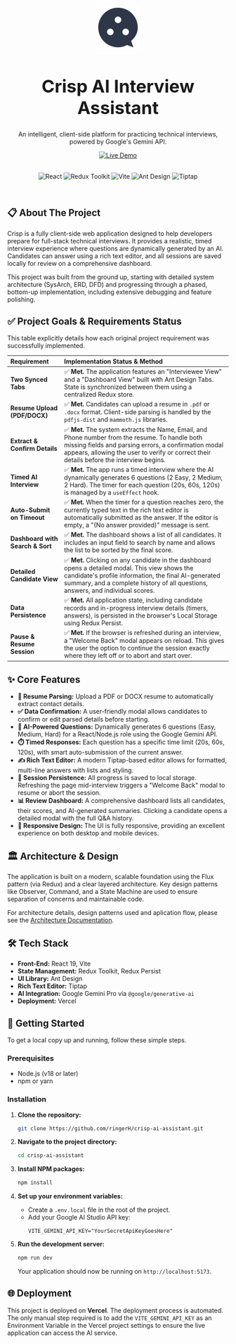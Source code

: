 <div align="center">
  <br />
  <img src="logo.svg" width="100">
  <h1 style="font-size: 2.5rem; border-bottom: none;">Crisp AI Interview Assistant</h1>
  <p>An intelligent, client-side platform for practicing technical interviews, powered by Google's Gemini API.</p>
  <a href="https://crisp-ai-khaki.vercel.app/" target="_blank">
    <img src="https://img.shields.io/badge/Live_Demo-Visit_Now-blue?style=for-the-badge&logo=vercel" alt="Live Demo">
  </a>
  <br /><br />
  <p>
    <img src="https://img.shields.io/badge/React-19-61DAFB?style=flat-square&logo=react&logoColor=white" alt="React">
    <img src="https://img.shields.io/badge/Redux-Toolkit-764ABC?style=flat-square&logo=redux&logoColor=white" alt="Redux Toolkit">
    <img src="https://img.shields.io/badge/Vite-5.x-646CFF?style=flat-square&logo=vite&logoColor=white" alt="Vite">
    <img src="https://img.shields.io/badge/Ant_Design-UI-1677FF?style=flat-square&logo=ant-design&logoColor=white" alt="Ant Design">
    <img src="https://img.shields.io/badge/Tiptap-Editor-000000?style=flat-square&logo=tiptap&logoColor=white" alt="Tiptap">
  </p>
</div>

<br />

## 📋 About The Project

Crisp is a fully client-side web application designed to help developers prepare for full-stack technical interviews. It provides a realistic, timed interview experience where questions are dynamically generated by an AI. Candidates can answer using a rich text editor, and all sessions are saved locally for review on a comprehensive dashboard.

This project was built from the ground up, starting with detailed system architecture (SysArch, ERD, DFD) and progressing through a phased, bottom-up implementation, including extensive debugging and feature polishing.

## ✅ Project Goals & Requirements Status

This table explicitly details how each original project requirement was successfully implemented.

| Requirement | Implementation Status & Method |
| :--- | :--- |
| **Two Synced Tabs** | ✅ **Met.** The application features an "Interviewee View" and a "Dashboard View" built with Ant Design Tabs. State is synchronized between them using a centralized Redux store. |
| **Resume Upload (PDF/DOCX)** | ✅ **Met.** Candidates can upload a resume in `.pdf` or `.docx` format. Client-side parsing is handled by the `pdfjs-dist` and `mammoth.js` libraries. |
| **Extract & Confirm Details** | ✅ **Met.** The system extracts the Name, Email, and Phone number from the resume. To handle both missing fields and parsing errors, a confirmation modal appears, allowing the user to verify or correct their details before the interview begins. |
| **Timed AI Interview** | ✅ **Met.** The app runs a timed interview where the AI dynamically generates 6 questions (2 Easy, 2 Medium, 2 Hard). The timer for each question (20s, 60s, 120s) is managed by a `useEffect` hook. |
| **Auto-Submit on Timeout** | ✅ **Met.** When the timer for a question reaches zero, the currently typed text in the rich text editor is automatically submitted as the answer. If the editor is empty, a "(No answer provided)" message is sent. |
| **Dashboard with Search & Sort** | ✅ **Met.** The dashboard shows a list of all candidates. It includes an input field to search by name and allows the list to be sorted by the final score. |
| **Detailed Candidate View** | ✅ **Met.** Clicking on any candidate in the dashboard opens a detailed modal. This view shows the candidate's profile information, the final AI-generated summary, and a complete history of all questions, answers, and individual scores. |
| **Data Persistence** | ✅ **Met.** All application state, including candidate records and in-progress interview details (timers, answers), is persisted in the browser's Local Storage using Redux Persist. |
| **Pause & Resume Session** | ✅ **Met.** If the browser is refreshed during an interview, a "Welcome Back" modal appears on reload. This gives the user the option to continue the session exactly where they left off or to abort and start over. |


## ✨ Core Features

* **📄 Resume Parsing:** Upload a PDF or DOCX resume to automatically extract contact details.
* **✅ Data Confirmation:** A user-friendly modal allows candidates to confirm or edit parsed details before starting.
* **🤖 AI-Powered Questions:** Dynamically generates 6 questions (Easy, Medium, Hard) for a React/Node.js role using the Google Gemini API.
* **⏱️ Timed Responses:** Each question has a specific time limit (20s, 60s, 120s), with smart auto-submission of the current answer.
* **✍️ Rich Text Editor:** A modern Tiptap-based editor allows for formatted, multi-line answers with lists and styling.
* **🔄 Session Persistence:** All progress is saved to local storage. Refreshing the page mid-interview triggers a "Welcome Back" modal to resume or abort the session.
* **📊 Review Dashboard:** A comprehensive dashboard lists all candidates, their scores, and AI-generated summaries. Clicking a candidate opens a detailed modal with the full Q&A history.
* **📱 Responsive Design:** The UI is fully responsive, providing an excellent experience on both desktop and mobile devices.

## 🏛️ Architecture & Design
The application is built on a modern, scalable foundation using the Flux pattern (via Redux) and a clear layered architecture. Key design patterns like Observer, Command, and a State Machine are used to ensure separation of concerns and maintainable code.

For architecture details, design patterns used and aplication flow, please see the [Architecture Documentation](Architecture.md).

## 🛠️ Tech Stack

* **Front-End:** React 19, Vite
* **State Management:** Redux Toolkit, Redux Persist
* **UI Library:** Ant Design
* **Rich Text Editor:** Tiptap
* **AI Integration:** Google Gemini Pro via `@google/generative-ai`
* **Deployment:** Vercel

## 🚀 Getting Started

To get a local copy up and running, follow these simple steps.

### Prerequisites

* Node.js (v18 or later)
* npm or yarn

### Installation

1.  **Clone the repository:**
    ```sh
    git clone https://github.com/ringerH/crisp-ai-assistant.git
    ```

2.  **Navigate to the project directory:**
    ```sh
    cd crisp-ai-assistant
    ```

3.  **Install NPM packages:**
    ```sh
    npm install
    ```

4.  **Set up your environment variables:**
    * Create a `.env.local` file in the root of the project.
    * Add your Google AI Studio API key:
        ```env
        VITE_GEMINI_API_KEY="YourSecretApiKeyGoesHere"
        ```

5.  **Run the development server:**
    ```sh
    npm run dev
    ```
    Your application should now be running on `http://localhost:5173`.

## 🌐 Deployment

This project is deployed on **Vercel**. The deployment process is automated. The only manual step required is to add the `VITE_GEMINI_API_KEY` as an Environment Variable in the Vercel project settings to ensure the live application can access the AI service.
